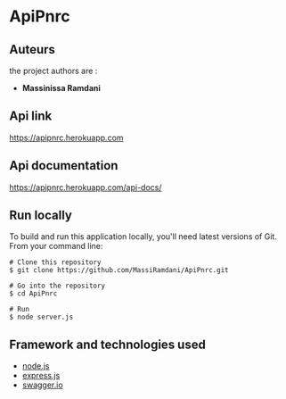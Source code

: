 # ApiPnrc

## Auteurs
the project authors are :
* **Massinissa Ramdani**

## Api link
https://apipnrc.herokuapp.com

## Api documentation
https://apipnrc.herokuapp.com/api-docs/

## Run locally

To build and run this application locally, you'll need latest versions of Git. From your command line:

```
# Clone this repository
$ git clone https://github.com/MassiRamdani/ApiPnrc.git

# Go into the repository
$ cd ApiPnrc

# Run
$ node server.js

```

## Framework and technologies used
* [node.js](https://nodejs.org/en/)
* [express.js](https://expressjs.com/fr/)
* [swagger.io](https://swagger.io/)


